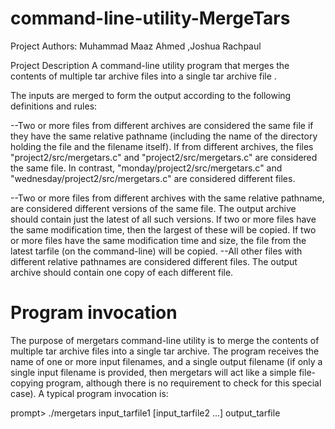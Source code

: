 # command-line-utility-MergeTars
 Project Authors: Muhammad Maaz Ahmed
                  ,Joshua Rachpaul
                
Project Description
A  command-line utility program that merges the contents of multiple tar archive files into a single tar archive file .

The inputs are merged to form the output according to the following definitions and rules:

--Two or more files from different archives are considered the same file if they have the same relative pathname (including the name of the directory holding the file and the      filename itself).
  If from different archives, the files "project2/src/mergetars.c" and "project2/src/mergetars.c" are considered the same file.
  In contrast, "monday/project2/src/mergetars.c" and "wednesday/project2/src/mergetars.c" are considered different files.

--Two or more files from different archives with the same relative pathname, are considered different versions of the same file. The output archive should contain just the latest   of all such versions.
  If two or more files have the same modification time, then the largest of these will be copied. If two or more files have the same modification time and size, the file from     the latest tarfile (on the command-line) will be copied.
--All other files with different relative pathnames are considered different files. The output archive should contain one copy of each different file.

# Program invocation

The purpose of mergetars command-line utility is to merge the contents of multiple tar archive files into a single tar archive. The program receives the name of one or more input filenames, and a single output filename (if only a single input filename is provided, then mergetars will act like a simple file-copying program, although there is no requirement to check for this special case). A typical program invocation is:

prompt>  ./mergetars input_tarfile1 [input_tarfile2 ...] output_tarfile
